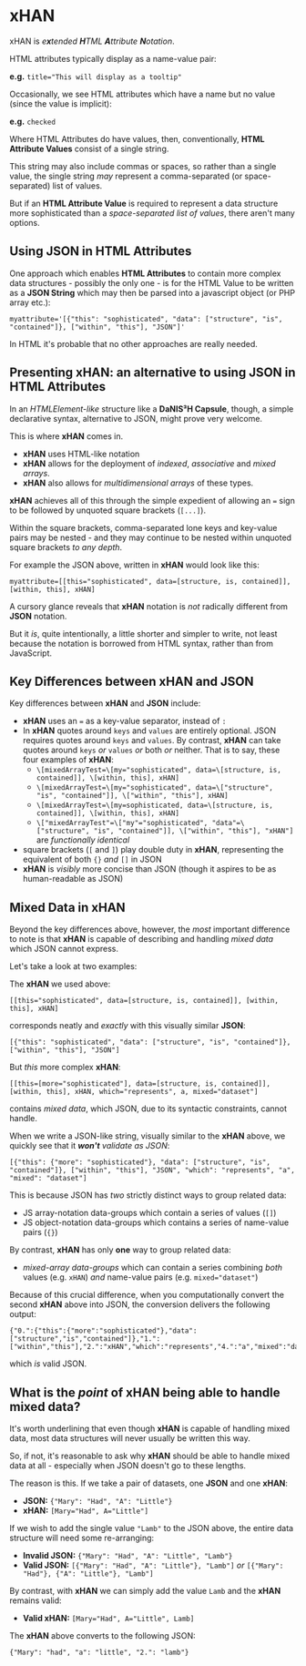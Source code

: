# xHAN
xHAN is *e**x**tended **H**TML **A**ttribute **N**otation*.

HTML attributes typically display as a name-value pair:

**e.g.** `title="This will display as a tooltip"`

Occasionally, we see HTML attributes which have a name but no value (since the value is implicit):

**e.g.** `checked`

Where HTML Attributes do have values, then, conventionally, **HTML Attribute Values** consist of a single string.

This string may also include commas or spaces, so rather than a single value, the single string *may* represent a comma-separated (or space-separated) list of values.

But if an **HTML Attribute Value** is required to represent a data structure more sophisticated than a *space-separated list of values*, there aren't many options.

## Using JSON in HTML Attributes
One approach which enables **HTML Attributes** to contain more complex data structures - possibly the only one - is for the HTML Value to be written as a **JSON String** which may then be parsed into a javascript object (or PHP array etc.):

    myattribute='[{"this": "sophisticated", "data": ["structure", "is", "contained"]}, ["within", "this"], "JSON"]'
    
In HTML it's probable that no other approaches are really needed.

## Presenting xHAN: an alternative to using JSON in HTML Attributes

In an *HTMLElement-like* structure like a **DaNIS³H Capsule**,  though, a simple declarative syntax, alternative to JSON, might prove very welcome.

This is where **xHAN** comes in.

 - **xHAN** uses HTML-like notation
 - **xHAN** allows for the deployment of *indexed*, *associative* and *mixed arrays*.
 - **xHAN** also allows for *multidimensional arrays* of these types.

**xHAN** achieves all of this through the simple expedient of allowing an `=` sign to be followed by unquoted square brackets (`[...]`).

Within the square brackets, comma-separated lone keys and key-value pairs may be nested - and they may continue to be nested within unquoted square brackets *to any depth*.

For example the JSON above, written in **xHAN** would look like this:

    myattribute=[[this="sophisticated", data=[structure, is, contained]], [within, this], xHAN]
    
A cursory glance reveals that **xHAN** notation is *not* radically different from **JSON** notation.

But it *is*, quite intentionally, a little shorter and simpler to write, not least because the notation is borrowed from HTML syntax, rather than from JavaScript.

## Key Differences between xHAN and JSON

Key differences between **xHAN** and **JSON** include:

 - **xHAN** uses an `=` as a key-value separator, instead of `: `
 - In **xHAN** quotes around `keys` and `values` are entirely optional. JSON requires quotes around `keys` and `values`. By contrast, **xHAN** can take quotes around `keys` *or* `values` *or* both *or* neither. That is to say, these four examples of **xHAN**:
   - `\[mixedArrayTest=\[my="sophisticated", data=\[structure, is, contained]], \[within, this], xHAN]`
   - `\[mixedArrayTest=\[my="sophisticated", data=\["structure", "is", "contained"]], \["within", "this"], xHAN]`
   - `\[mixedArrayTest=\[my=sophisticated, data=\[structure, is, contained]], \[within, this], xHAN]`
   - `\["mixedArrayTest"=\["my"="sophisticated", "data"=\["structure", "is", "contained"]], \["within", "this"], "xHAN"]`
   are *functionally identical*
 - square brackets (`[` and `]`) play double duty in **xHAN**, representing the equivalent of both `{}` *and* `[]` in JSON
 - **xHAN** is *visibly* more concise than JSON (though it aspires to be as human-readable as JSON)

## Mixed Data in xHAN

Beyond the key differences above, however, the *most* important difference to note is that **xHAN** is capable of describing and handling *mixed data* which JSON cannot express.

Let's take a look at two examples:

The **xHAN** we used above:

    [[this="sophisticated", data=[structure, is, contained]], [within, this], xHAN]

corresponds neatly and *exactly* with this visually similar **JSON**:

    [{"this": "sophisticated", "data": ["structure", "is", "contained"]}, ["within", "this"], "JSON"]

But *this* more complex **xHAN**:

    [[this=[more="sophisticated"], data=[structure, is, contained]], [within, this], xHAN, which="represents", a, mixed="dataset"]

contains *mixed data*, which JSON, due to its syntactic constraints, cannot handle.

When we write a JSON-like string, visually similar to the **xHAN** above, we quickly see that it ***won't** validate as JSON*:

    [{"this": {"more": "sophisticated"}, "data": ["structure", "is", "contained"]}, ["within", "this"], "JSON", "which": "represents", "a", "mixed": "dataset"]
    
This is because JSON has *two* strictly distinct ways to group related data:

 - JS array-notation data-groups which contain a series of values (`[]`) 
 - JS object-notation data-groups which contains a series of name-value pairs (`{}`)

By contrast, **xHAN** has only **one** way to group related data:

 - *mixed-array data-groups* which can contain a series combining *both* values (e.g. `xHAN`) *and* name-value pairs (e.g. `mixed="dataset"`)

Because of this crucial difference, when you computationally convert the second **xHAN** above into JSON, the conversion delivers the following output:

    {"0.":{"this":{"more":"sophisticated"},"data":["structure","is","contained"]},"1.":["within","this"],"2.":"xHAN","which":"represents","4.":"a","mixed":"dataset"}
    
which *is* valid JSON.

## What is the *point* of xHAN being able to handle mixed data?

It's worth underlining that even though **xHAN** is capable of handling mixed data, most data structures will never usually be written this way.

So, if not, it's reasonable to ask why **xHAN** should be able to handle mixed data at all - especially when JSON doesn't go to these lengths.

The reason is this. If we take a pair of datasets, one **JSON** and one **xHAN**:

 - **JSON:** `{"Mary": "Had", "A": "Little"}`
 - **xHAN:** `[Mary="Had", A="Little"]`

If we wish to add the single value `"Lamb"` to the JSON above, the entire data structure will need some re-arranging:

 - **Invalid JSON:** `{"Mary": "Had", "A": "Little", "Lamb"}`
 - **Valid JSON:** `[{"Mary": "Had", "A": "Little"}, "Lamb"]` *or* `[{"Mary": "Had"}, {"A": "Little"}, "Lamb"]`

By contrast, with **xHAN** we can simply add the value `Lamb` and the **xHAN** remains valid:

- **Valid xHAN:** `[Mary="Had", A="Little", Lamb]`

The **xHAN** above converts to the following JSON:

    {"Mary": "had", "a": "little", "2.": "lamb"}


